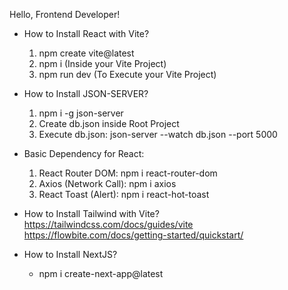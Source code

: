 Hello, Frontend Developer!

- How to Install React with Vite?
    1. npm create vite@latest
    2. npm i (Inside your Vite Project)
    3. npm run dev (To Execute your Vite Project)

- How to Install JSON-SERVER?
    1. npm i -g json-server
    2. Create db.json inside Root Project
    3. Execute db.json: json-server --watch db.json --port 5000

- Basic Dependency for React:
    1. React Router DOM: npm i react-router-dom
    2. Axios (Network Call): npm i axios
    3. React Toast (Alert): npm i react-hot-toast

- How to Install Tailwind with Vite?
    https://tailwindcss.com/docs/guides/vite
    https://flowbite.com/docs/getting-started/quickstart/

- How to Install NextJS?
    - npm i create-next-app@latest